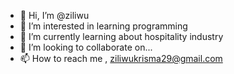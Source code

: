- 👋 Hi, I’m @ziliwu
- 👀 I’m interested in learning programming
- 🌱 I’m currently learning about hospitality industry
- 💞️ I’m looking to collaborate on...
- 📫 How to reach me , ziliwukrisma29@gmail.com

<!---
ziliwu/ziliwu is a ✨ special ✨ repository because its `README.md` (this file) appears on your GitHub profile.
You can click the Preview link to take a look at your changes.
--->
